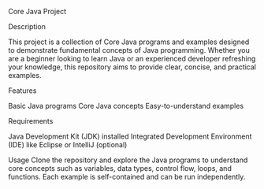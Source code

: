 Core Java Project

Description

This project is a collection of Core Java programs and examples designed to demonstrate fundamental concepts of Java programming. Whether you are a beginner looking to learn Java or an experienced developer refreshing your knowledge, this repository aims to provide clear, concise, and practical examples.

Features

Basic Java programs
Core Java concepts
Easy-to-understand examples

Requirements

Java Development Kit (JDK) installed
Integrated Development Environment (IDE) like Eclipse or IntelliJ (optional)

Usage
Clone the repository and explore the Java programs to understand core concepts such as variables, data types, control flow, loops, and functions. Each example is self-contained and can be run independently.
